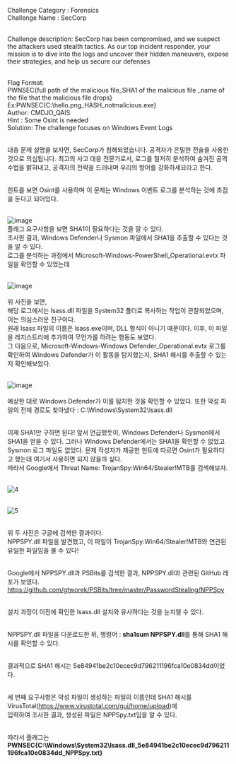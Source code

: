 Challenge Category : Forensics<br>
Challenge Name : SecCorp<br><br>

Challenge description: SecCorp has been compromised, and we suspect the attackers used stealth tactics. As our top incident responder, your mission is to dive into the logs and uncover their hidden maneuvers, expose their strategies, and help us secure our defenses<br><br>

Flag Format:<br>
PWNSEC{full path of the malicious file_SHA1 of the malicious file _name of the file that the malicious file drops}<br>
Ex:PWNSEC{C:\hello.png_HASH_notmalicious.exe}<br>
Author: CMDJO_QAIS<br>
Hint : Some Osint is needed<br>
Solution: The challenge focuses on Windows Event Logs<br><br>

대충 문제 설명을 보자면, SecCorp가 침해되었습니다. 공격자가 은밀한 전술을 사용한 것으로 의심됩니다. 최고의 사고 대응 전문가로서, 로그를 철저히 분석하여 숨겨진 공격 수법을 밝혀내고, 공격자의 전략을 드러내며 우리의 방어를 강화하세요라고 한다.<br><br>

힌트를 보면 Osint를 사용하며 이 문제는 Windows 이벤트 로그를 분석하는 것에 초점을 둔다고 되어있다.<br><br>

![image](https://github.com/user-attachments/assets/7c87c154-21ff-486a-a913-763ef729c638)<br>
플래그 요구사항을 보면 SHA1이 필요하다는 것을 알 수 있다.<br>
조사한 결과, Windows Defender나 Sysmon 파일에서 SHA1을 추출할 수 있다는 것을 알 수 있다.<br>
로그를 분석하는 과정에서 Microsoft-Windows-PowerShell_Operational.evtx 파일을 확인할 수 있었는데<br><br>

![image](https://github.com/user-attachments/assets/0642c6f2-7e8a-45cc-8fb6-dc6f9b2d5cd1)<br><br>
위 사진을 보면,<br>
해당 로그에서는 lsass.dll 파일을 System32 폴더로 복사하는 작업이 관찰되었으며, 이는 의심스러운 친구이다.<br>
원래 lsass 파일의 이름은 lsass.exe이며, DLL 형식이 아니기 때문이다. 이후, 이 파일을 레지스트리에 추가하여 무언가를 하려는 행동도 보였다.<br>
그 다음으로, Microsoft-Windows-Windows Defender_Operational.evtx 로그를 확인하여 Windows Defender가 이 활동을 탐지했는지, SHA1 해시를 추출할 수 있는지 확인해보았다.<br><br>

![image](https://github.com/user-attachments/assets/6276a9a6-ce35-4fd5-8169-4ab3c7963fff)<br><br>
예상한 대로 Windows Defender가 이를 탐지한 것을 확인할 수 있었다. 또한 악성 파일의 전체 경로도 찾아냈다 : C:\Windows\System32\lsass.dll<br><br>

이제 SHA1만 구하면 된다! 앞서 언급했듯이, Windows Defender나 Sysmon에서 SHA1을 얻을 수 있다. 그러나 Windows Defender에서는 SHA1을 확인할 수 없었고 Sysmon 로그 파일도 없었다. 문제 작성자가 제공한 힌트에 따르면 Osint가 필요하다고 했는데 여기서 사용하면 되지 않을까 싶다.<br>
따라서 Google에서 Threat Name: TrojanSpy:Win64/Stealer!MTB를 검색해보자.<br><br>

![4](https://github.com/user-attachments/assets/9a853154-9c63-41e1-81d9-138053eabc48)<br><br>

![5](https://github.com/user-attachments/assets/18b54530-41e3-4bc0-b6fc-9488f2f0e9ea)<br><br>

위 두 사진은 구글에 검색한 결과이다.<br>
NPPSPY.dll 파일을 발견했고, 이 파일이 TrojanSpy:Win64/Stealer!MTB와 연관된 유일한 파일임을 볼 수 있다!<br><br>

Google에서 NPPSPY.dll과 PSBits를 검색한 결과, NPPSPY.dll과 관련된 GitHub 레포가 보였다.<br>
https://github.com/gtworek/PSBits/tree/master/PasswordStealing/NPPSpy<br><br>

설치 과정이 이전에 확인한 lsass.dll 설치와 유사하다는 것을 눈치챌 수 있다.<br><br>

NPPSPY.dll 파일을 다운로드한 뒤, 명령어 : **sha1sum NPPSPY.dll**를 통해 SHA1 해시를 확인할 수 있다.<br><br>

결과적으로 SHA1 해시는 5e84941be2c10ecec9d796211196fca10e0834dd이었다.<br><br>

세 번째 요구사항은 악성 파일이 생성하는 파일의 이름인데 SHA1 해시를 VirusTotal(https://www.virustotal.com/gui/home/upload)에<br>
입력하여 조사한 결과, 생성된 파일은 NPPSpy.txt임을 알 수 있다.<br><br>

따라서 플래그는<br>
**PWNSEC{C:\Windows\System32\lsass.dll_5e84941be2c10ecec9d796211196fca10e0834dd_NPPSpy.txt}**



